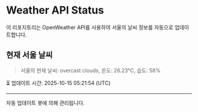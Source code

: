 
# Weather API Status

이 리포지토리는 OpenWeather API를 사용하여 서울의 날씨 정보를 자동으로 업데이트합니다.

## 현재 서울 날씨
> 서울의 현재 날씨: overcast clouds, 온도: 26.23°C, 습도: 58%

⏳ 업데이트 시간: 2025-10-15 05:21:54 (UTC)

---
자동 업데이트 봇에 의해 관리됩니다.
